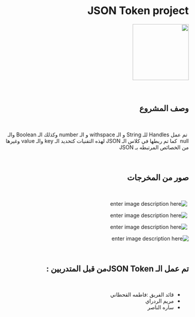 
​
  
​
<div  dir="rtl">
​
  
​
# JSON Token project
​
<img  src="https://upload.wikimedia.org/wikipedia/commons/thumb/c/c9/JSON_vector_logo.svg/1200px-JSON_vector_logo.svg.png"  width="150"  height="150">
​
  
​
## وصف المشروع
​
  
  
​
تم عمل Handles للـ String و الـ withspace و الـ number وكذلك الـ Boolean والـ null
​
كما تم ربطها في كلاس الـ JSON لهذه التقنيات كتحديد الـ key والـ value وغيرها من الخصائص المرتبطه بـ JSON
​
  
​
## صور من المخرجات
​
  
​
![enter image description here](https://d.top4top.io/p_1940ah74q1.jpg)
​
  
​
![enter image description here](https://f.top4top.io/p_19404nrvd1.jpg)
​
  
​
![enter image description here](https://k.top4top.io/p_1940ghh591.jpg)
​
  
  ![enter image description here](https://l.top4top.io/p_19409hk5f1.jpg)
  
​
## تم عمل الـ JSON Tokenمن قبل المتدربين :
​
- قائد الفريق :فاطمه القحطاني 
​
- مريم الردراي
​
- ساره الناصر
​
</div>
